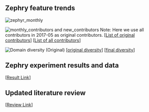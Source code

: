 ## Zephry feature trends
![zephyr_monthly](https://user-images.githubusercontent.com/16036156/86602885-4c44ac00-bf71-11ea-86cf-e2d1d7b1afb8.png)

![monthly_contributors and new_contributors](https://user-images.githubusercontent.com/16036156/86842252-edfff200-c072-11ea-9110-64754de05500.png)
Note: Here we use all contributors in 2017-05 as original contributors.
[[List of original contributors](https://github.com/ai-se/Patrick_Rui/blob/master/Patrick/original_people.csv)]
[[List of all contributors](https://github.com/ai-se/Patrick_Rui/blob/master/Patrick/final_people.csv)]

![Domain diversity (Original)](https://user-images.githubusercontent.com/16036156/86848242-a16ce480-c07b-11ea-9b74-4f5e9cbbec42.png)
[[original diversity](https://github.com/ai-se/Patrick_Rui/blob/master/Patrick/diversity_original.csv)]
[[final diversity](https://github.com/ai-se/Patrick_Rui/blob/master/Patrick/diversity_final.csv)]


## Zephry experiment results and data
[[Result Link](https://docs.google.com/spreadsheets/d/1hQPBHSiP1cB1biBG_dqZU_VjO4IWsonhemOFKrB-nXE/edit?usp=sharing)]

## Updated literature review
[[Review Link](https://docs.google.com/spreadsheets/d/1455ltmaXmjG1x-abHVM2jHWi_6K3isZfaYwjK-YSgpQ/edit?usp=sharing)]
